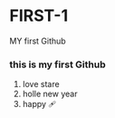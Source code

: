 # FIRST-1
MY first Github
### this is my first Github
  1. love stare
  2. holle new year
  3. happy 🩹
